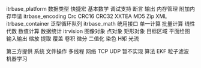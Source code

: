 itrbase_platform
	数据类型
	快捷宏
	基本数学
	调试支持
		断言
		输出
	内存管理
		附加内存申请
itrbase_encoding
	Crc
		CRC16
		CRC32
	XXTEA
	MD5
	Zip
	XML
itrbase_container
	泛型循环队列
itrbase_math
	统用接口
		单一计算
		批量计算
	线性代数
	数值计算
	数据统计
itrvision
	图像对象
	点对象
	矩形对象
	目标区域
	平面绘图
	输入输出
	缩放
	提取
	覆盖
	卷积
	微分
	二值化
	染色
	H矩
	光流

第三方提供
	系统
		文件操作
		多线程
	网络
		TCP
		UDP
暂不实现
	算法
		EKF
		粒子滤波
		机器学习
